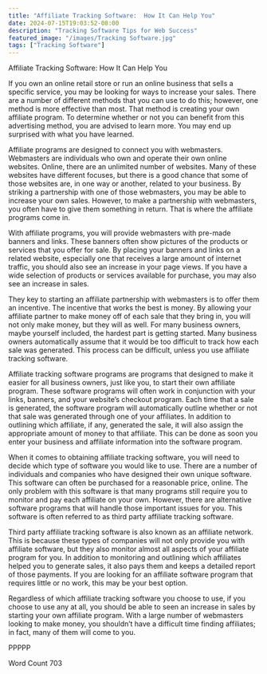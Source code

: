 ```yaml
---
title: "Affiliate Tracking Software:  How It Can Help You"
date: 2024-07-15T19:03:52-08:00
description: "Tracking Software Tips for Web Success"
featured_image: "/images/Tracking Software.jpg"
tags: ["Tracking Software"]
---
```


Affiliate Tracking Software:  How It Can Help You

If you own an online retail store or run an online business that sells a specific service, you may be looking for ways to increase your sales. There are a number of different methods that you can use to do this; however, one method is more effective than most. That method is creating your own affiliate program. To determine whether or not you can benefit from this advertising method, you are advised to learn more. You may end up surprised with what you have learned.

Affiliate programs are designed to connect you with webmasters. Webmasters are individuals who own and operate their own online websites. Online, there are an unlimited number of websites.  Many of these websites have different focuses, but there is a good chance that some of those websites are, in one way or another, related to your business.  By striking a partnership with one of those webmasters, you may be able to increase your own sales. However, to make a partnership with webmasters, you often have to give them something in return. That is where the affiliate programs come in.  

With affiliate programs, you will provide webmasters with pre-made banners and links. These banners often show pictures of the products or services that you offer for sale. By placing your banners and links on a related website, especially one that receives a large amount of internet traffic, you should also see an increase in your page views. If you have a wide selection of products or services available for purchase, you may also see an increase in sales. 

They key to starting an affiliate partnership with webmasters is to offer them an incentive. The incentive that works the best is money. By allowing your affiliate partner to make money off of each sale that they bring in, you will not only make money, but they will as well. For many business owners, maybe yourself included, the hardest part is getting started.  Many business owners automatically assume that it would be too difficult to track how each sale was generated. This process can be difficult, unless you use affiliate tracking software.  

Affiliate tracking software programs are programs that designed to make it easier for all business owners, just like you, to start their own affiliate program. These software programs will often work in conjunction with your links, banners, and your website’s checkout program. Each time that a sale is generated, the software program will automatically outline whether or not that sale was generated through one of your affiliates.  In addition to outlining which affiliate, if any, generated the sale, it will also assign the appropriate amount of money to that affiliate.  This can be done as soon you enter your business and affiliate information into the software program.

When it comes to obtaining affiliate tracking software, you will need to decide which type of software you would like to use.  There are a number of individuals and companies who have designed their own unique software. This software can often be purchased for a reasonable price, online.  The only problem with this software is that many programs still require you to monitor and pay each affiliate on your own.  However, there are alternative software programs that will handle those important issues for you. This software is often referred to as third party affiliate tracking software.

Third party affiliate tracking software is also known as an affiliate network. This is because these types of companies will not only provide you with affiliate software, but they also monitor almost all aspects of your affiliate program for you. In addition to monitoring and outlining which affiliates helped you to generate sales, it also pays them and keeps a detailed report of those payments.  If you are looking for an affiliate software program that requires little or no work, this may be your best option.

Regardless of which affiliate tracking software you choose to use, if you choose to use any at all, you should be able to seen an increase in sales by starting your own affiliate program.  With a large number of webmasters looking to make money, you shouldn’t have a difficult time finding affiliates; in fact, many of them will come to you.

PPPPP

Word Count 703

